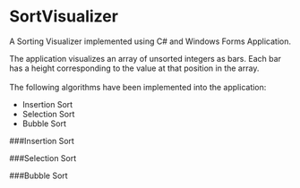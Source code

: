 # SortVisualizer
A Sorting Visualizer implemented using C# and Windows Forms Application.

The application visualizes an array of unsorted integers as bars. Each bar has a height corresponding to the value at that position in the array.
<br/> <br/>
The following algorithms have been implemented into the application:

* Insertion Sort
* Selection Sort
* Bubble Sort

###Insertion Sort





###Selection Sort






###Bubble Sort
